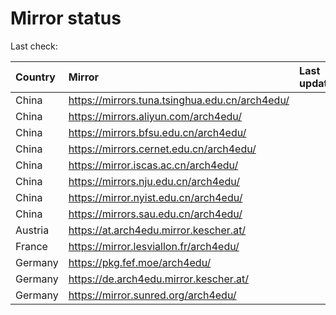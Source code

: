 <script src="./time.js"></script>
# Mirror status
Last check: <script type="text/javascript">localize(1703467098.4330192);</script>

|Country|Mirror|Last update|
|:------|:-----|:----------|
|China|https://mirrors.tuna.tsinghua.edu.cn/arch4edu/|<script type="text/javascript">localize(1703442761);</script>|
|China|https://mirrors.aliyun.com/arch4edu/|<script type="text/javascript">localize(1703442761);</script>|
|China|https://mirrors.bfsu.edu.cn/arch4edu/|<script type="text/javascript">localize(1703442761);</script>|
|China|https://mirrors.cernet.edu.cn/arch4edu/|<script type="text/javascript">localize(1703442761);</script>|
|China|https://mirror.iscas.ac.cn/arch4edu/|<script type="text/javascript">localize(1703442761);</script>|
|China|https://mirrors.nju.edu.cn/arch4edu/|<script type="text/javascript">localize(1703442761);</script>|
|China|https://mirror.nyist.edu.cn/arch4edu/|<script type="text/javascript">localize(1703442761);</script>|
|China|https://mirrors.sau.edu.cn/arch4edu/|<script type="text/javascript">localize(1703442761);</script>|
|Austria|https://at.arch4edu.mirror.kescher.at/|<script type="text/javascript">localize(1703442761);</script>|
|France|https://mirror.lesviallon.fr/arch4edu/|<script type="text/javascript">localize(1703442761);</script>|
|Germany|https://pkg.fef.moe/arch4edu/|<script type="text/javascript">localize(1703442761);</script>|
|Germany|https://de.arch4edu.mirror.kescher.at/|<script type="text/javascript">localize(1703442761);</script>|
|Germany|https://mirror.sunred.org/arch4edu/|<script type="text/javascript">localize(1703442761);</script>|

<script src="./tablefilter/tablefilter.js"></script>
<script src="./table.js"></script>